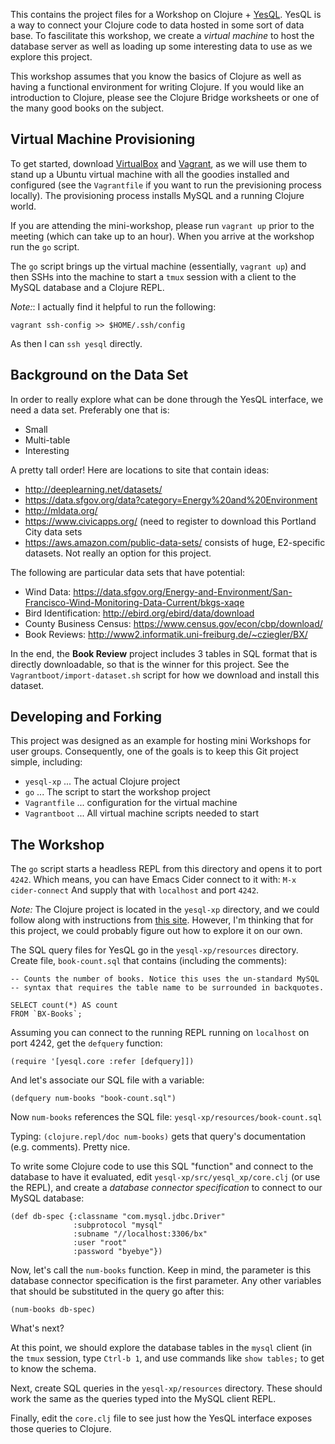 This contains the project files for a Workshop on Clojure +
[YesQL][0].  YesQL is a way to connect your Clojure code to data
hosted in some sort of data base. To fascilitate this workshop, we
create a *virtual machine* to host the database server as well as
loading up some interesting data to use as we explore this project.

This workshop assumes that you know the basics of Clojure as well as
having a functional environment for writing Clojure. If you would like
an introduction to Clojure, please see the Clojure Bridge worksheets
or one of the many good books on the subject.


Virtual Machine Provisioning
----------------------------

To get started, download [VirtualBox][1] and [Vagrant][2], as we will
use them to stand up a Ubuntu virtual machine with all the goodies
installed and configured (see the `Vagrantfile` if you want to run the
previsioning process locally).  The provisioning process installs
MySQL and a running Clojure world.

If you are attending the mini-workshop, please run `vagrant up` prior
to the meeting (which can take up to an hour). When you arrive at the
workshop run the `go` script.

The `go` script brings up the virtual machine (essentially, `vagrant
up`) and then SSHs into the machine to start a `tmux` session with
a client to the MySQL database and a Clojure REPL.

*Note:*: I actually find it helpful to run the following:

    vagrant ssh-config >> $HOME/.ssh/config

As then I can `ssh yesql` directly.

  [1]: https://www.virtualbox.org/
  [2]: https://www.vagrantup.com/
  [0]: https://github.com/krisajenkins/yesql


Background on the Data Set
--------------------------

In order to really explore what can be done through the YesQL
interface, we need a data set. Preferably one that is:

  * Small
  * Multi-table
  * Interesting

A pretty tall order! Here are locations to site that contain ideas:

  * http://deeplearning.net/datasets/
  * https://data.sfgov.org/data?category=Energy%20and%20Environment
  * http://mldata.org/
  * https://www.civicapps.org/ (need to register to download this Portland City data sets
  * https://aws.amazon.com/public-data-sets/ consists of huge, E2-specific datasets. Not really an option for this project.

The following are particular data sets that have potential:

  * Wind Data: https://data.sfgov.org/Energy-and-Environment/San-Francisco-Wind-Monitoring-Data-Current/bkgs-xaqe
  * Bird Identification: http://ebird.org/ebird/data/download
  * County Business Census: https://www.census.gov/econ/cbp/download/
  * Book Reviews: http://www2.informatik.uni-freiburg.de/~cziegler/BX/

In the end, the **Book Review** project includes 3 tables in SQL
format that is directly downloadable, so that is the winner for this
project.  See the `Vagrantboot/import-dataset.sh` script for how we
download and install this dataset.


Developing and Forking
----------------------

This project was designed as an example for hosting mini Workshops for user groups.
Consequently, one of the goals is to keep this Git project simple, including:

  * `yesql-xp` ... The actual Clojure project
  * `go` ... The script to start the workshop project
  * `Vagrantfile` ... configuration for the virtual machine
  * `Vagrantboot` ... All virtual machine scripts needed to start


The Workshop
------------

The `go` script starts a headless REPL from this directory and opens
it to port `4242`. Which means, you can have Emacs Cider connect to it
with:   `M-x cider-connect`
And supply that with `localhost` and port `4242`.

*Note:* The Clojure project is located in the `yesql-xp` directory,
and we could follow along with instructions from [this site][3].
However, I'm thinking that for this project, we could probably figure
out how to explore it on our own.

The SQL query files for YesQL go in the `yesql-xp/resources` directory.
Create file, `book-count.sql` that contains (including the comments):

    -- Counts the number of books. Notice this uses the un-standard MySQL
    -- syntax that requires the table name to be surrounded in backquotes.

    SELECT count(*) AS count
    FROM `BX-Books`;

Assuming you can connect to the running REPL running on `localhost` on port 4242,
get the `defquery` function:

    (require '[yesql.core :refer [defquery]])

And let's associate our SQL file with a variable:

    (defquery num-books "book-count.sql")

Now `num-books` references the SQL file: `yesql-xp/resources/book-count.sql`

Typing: `(clojure.repl/doc num-books)` gets that query's documentation
(e.g. comments). Pretty nice.

To write some Clojure code to use this SQL "function" and connect to
the database to have it evaluated, edit `yesql-xp/src/yesql_xp/core.clj`
(or use the REPL), and create a *database connector specification* to
connect to our MySQL database:

    (def db-spec {:classname "com.mysql.jdbc.Driver"
                  :subprotocol "mysql"
                  :subname "//localhost:3306/bx"
                  :user "root"
                  :password "byebye"})

Now, let's call the `num-books` function. Keep in mind, the parameter
is this database connector specification is the first parameter. Any
other variables that should be substituted in the query go after this:

    (num-books db-spec)

What's next?

At this point, we should explore the database tables in the `mysql`
client (in the `tmux` session, type `Ctrl-b 1`, and use commands like
`show tables;` to get to know the schema.

Next, create SQL queries in the `yesql-xp/resources` directory. These
should work the same as the queries typed into the MySQL client REPL.

Finally, edit the `core.clj` file to see just how the YesQL interface
exposes those queries to Clojure.



  [3]: https://fitacular.com/blog/clojure/web/2014/07/25/clojure-migration-examples/
  [4]: http://www.luminusweb.net/docs/database.md
